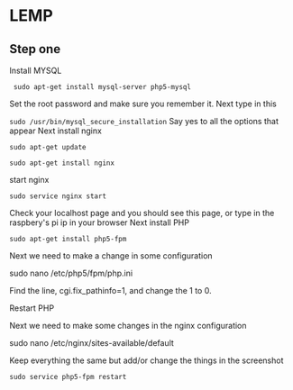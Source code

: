 # LEMP
## Step one
Install MYSQL 

``` sudo apt-get install mysql-server php5-mysql```

Set the root password and make sure you remember it.
Next type in this 

```sudo /usr/bin/mysql_secure_installation```
Say yes to all the options that appear
Next install nginx

```sudo apt-get update```

```sudo apt-get install nginx```

start nginx 

```sudo service nginx start```

Check your localhost page and you should see this page, or type in the raspbery's pi ip in your browser
Next install PHP

```sudo apt-get install php5-fpm```

Next we need to make a change in some configuration 

sudo nano /etc/php5/fpm/php.ini
 
Find the line, cgi.fix_pathinfo=1, and change the 1 to 0.

Restart PHP

Next we need to make some changes in the nginx configuration 

sudo nano /etc/nginx/sites-available/default

Keep everything the same but add/or change the things in the screenshot 





```sudo service php5-fpm restart```


 



